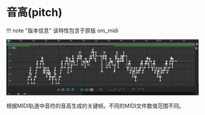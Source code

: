 # 音高(pitch)

!!! note "版本信息"
    该特性包含于原版 om_midi

[![预览图](/gallery/pitch-sample1.webp)](/gallery/pitch-sample1.webp)

根据MIDI轨道中音符的音高生成的关键帧。不同的MIDI文件数值范围不同。